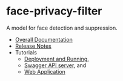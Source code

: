 <!---
.. ===============LICENSE_START=======================================================
.. Acumos CC-BY-4.0
.. ===================================================================================
.. Copyright (C) 2017-2018 AT&T Intellectual Property & Tech Mahindra. All rights reserved.
.. ===================================================================================
.. This Acumos documentation file is distributed by AT&T and Tech Mahindra
.. under the Creative Commons Attribution 4.0 International License (the "License");
.. you may not use this file except in compliance with the License.
.. You may obtain a copy of the License at
..
..      http://creativecommons.org/licenses/by/4.0
..
.. This file is distributed on an "AS IS" BASIS,
.. WITHOUT WARRANTIES OR CONDITIONS OF ANY KIND, either express or implied.
.. See the License for the specific language governing permissions and
.. limitations under the License.
.. ===============LICENSE_END=========================================================
-->

# face-privacy-filter
A model for face detection and suppression.

* [Overall Documentation](docs/face-privacy-filter.md)
* [Release Notes](docs/release-notes.md)
* Tutorials
    * [Deployment and Running](docs/tutorials/lesson1.md),
    * [Swagger API server](docs/tutorials/lesson2.md), and
    * [Web Application](docs/tutorials/lesson3.md)


